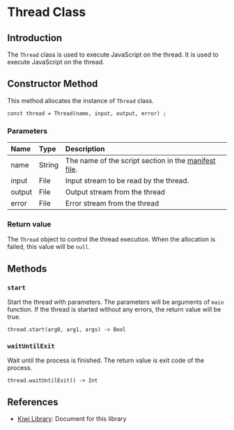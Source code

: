 # Thread Class

## Introduction
The `Thread` class is used to execute JavaScript on the thread.
It is used to execute JavaScript on the thread.

## Constructor Method
This method allocates the instance of `Thread` class.
````
const thread = Thread(name, input, output, error) ;
````

### Parameters
|Name   |Type           |Description                     |
|:---   |:---           |:---                            |
|name   |String         |The name of the script section in the [manifest file](https://github.com/steelwheels/JSTools/blob/master/Document/manifest-file.md). |
|input  |File           |Input stream to be read by the thread. |
|output |File           |Output stream from the thread |
|error |File           |Error stream from the thread |

### Return value
The `Thread` object to control the thread execution.
When the allocation is failed, this value will be `null`.

## Methods
### `start`
Start the thread with parameters. The parameters will be arguments of `main` function. If the thread is started without any errors, the return value will be true.
````
thread.start(arg0, arg1, args) -> Bool
````

### `waitUntilExit`
Wait until the process is finished.
The return value is exit code of the process.
````
thread.waitUntilExit() -> Int
````

## References
* [Kiwi Library](https://github.com/steelwheels/KiwiScript/blob/master/KiwiLibrary/Document/Library.md): Document for this library
